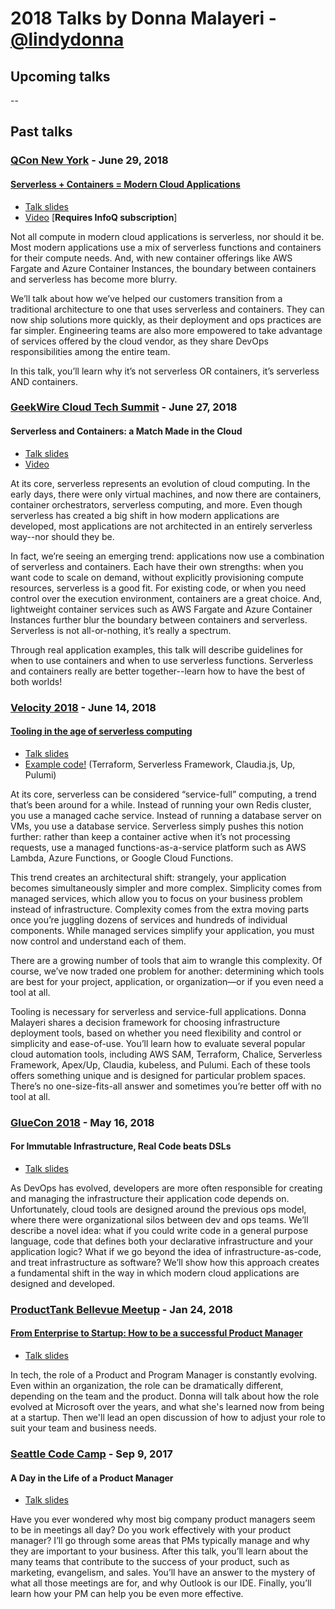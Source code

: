 # 2018 Talks by Donna Malayeri - [@lindydonna](https://twitter.com/lindydonna)

## Upcoming talks

--

## Past talks

### [QCon New York](https://qconnewyork.com/) - June 29, 2018 

#### [Serverless + Containers = Modern Cloud Applications](https://qconnewyork.com/ny2018/presentation/finding-serverless-sweetspot-presentation)

- [Talk slides](/slides/Malayeri-QConNY-2018-06-29.pdf)
- [Video](https://www.infoq.com/presentations/serverless-containers-cloud-apps) [**Requires InfoQ subscription**]

Not all compute in modern cloud applications is serverless, nor should it be. Most modern applications use a mix of serverless functions and containers for their compute needs. And, with new container offerings like AWS Fargate and Azure Container Instances, the boundary between containers and serverless has become more blurry.

We’ll talk about how we’ve helped our customers transition from a traditional architecture to one that uses serverless and containers. They can now ship solutions more quickly, as their deployment and ops practices are far simpler. Engineering teams are also more empowered to take advantage of services offered by the cloud vendor, as they share DevOps responsibilities among the entire team.

In this talk, you’ll learn why it’s not serverless OR containers, it’s serverless AND containers.

### [GeekWire Cloud Tech Summit](https://www.geekwire.com/2018/inside-2018-geekwire-cloud-tech-summit-photos-recap-perfectly-cloudy-day/) - June 27, 2018 

#### Serverless and Containers: a Match Made in the Cloud

- [Talk slides](/slides/Malayeri-GeekWireCloudSummit-2018-06-27.pdf)
- [Video](https://www.youtube.com/watch?v=owUsf9P8iNw&feature=youtu.be)

At its core, serverless represents an evolution of cloud computing. In the early days, there were only virtual machines, and now there are containers, container orchestrators, serverless computing, and more. Even though serverless has created a big shift in how modern applications are developed, most applications are not architected in an entirely serverless way--nor should they be.

In fact, we’re seeing an emerging trend: applications now use a combination of serverless and containers. Each have their own strengths: when you want code to scale on demand, without explicitly provisioning compute resources, serverless is a good fit. For existing code, or when you need control over the execution environment, containers are a great choice. And, lightweight container services such as AWS Fargate and Azure Container Instances further blur the boundary between containers and serverless. Serverless is not all-or-nothing, it’s really a spectrum.

Through real application examples, this talk will describe guidelines for when to use containers and when to use serverless functions. Serverless and containers really are better together--learn how to have the best of both worlds!

### [Velocity 2018](https://conferences.oreilly.com/velocity/vl-ca) - June 14, 2018 

#### [Tooling in the age of serverless computing](https://conferences.oreilly.com/velocity/vl-ca/public/schedule/detail/67950)

- [Talk slides](/slides/Malayeri-VelocitySanJose-2018-06-14.pdf)
- [Example code!](https://github.com/lindydonna/velocity-examples) (Terraform, Serverless Framework, Claudia.js, Up, Pulumi)

At its core, serverless can be considered “service-full” computing, a trend that’s been around for a while. Instead of running your own Redis cluster, you use a managed cache service. Instead of running a database server on VMs, you use a database service. Serverless simply pushes this notion further: rather than keep a container active when it’s not processing requests, use a managed functions-as-a-service platform such as AWS Lambda, Azure Functions, or Google Cloud Functions.

This trend creates an architectural shift: strangely, your application becomes simultaneously simpler and more complex. Simplicity comes from managed services, which allow you to focus on your business problem instead of infrastructure. Complexity comes from the extra moving parts once you’re juggling dozens of services and hundreds of individual components. While managed services simplify your application, you must now control and understand each of them.

There are a growing number of tools that aim to wrangle this complexity. Of course, we’ve now traded one problem for another: determining which tools are best for your project, application, or organization—or if you even need a tool at all.

Tooling is necessary for serverless and service-full applications. Donna Malayeri shares a decision framework for choosing infrastructure deployment tools, based on whether you need flexibility and control or simplicity and ease-of-use. You’ll learn how to evaluate several popular cloud automation tools, including AWS SAM, Terraform, Chalice, Serverless Framework, Apex/Up, Claudia, kubeless, and Pulumi. Each of these tools offers something unique and is designed for particular problem spaces. There’s no one-size-fits-all answer and sometimes you’re better off with no tool at all.

### [GlueCon 2018](http://gluecon.com/#agenda) - May 16, 2018

#### For Immutable Infrastructure, Real Code beats DSLs 

- [Talk slides](/slides/Malayeri-GlueCon-2018-05-16.pdf)

As DevOps has evolved, developers are more often responsible for creating and managing the infrastructure their application code depends on. Unfortunately, cloud tools are designed around the previous ops model, where there were organizational silos between dev and ops teams. We’ll describe a novel idea: what if you could write code in a general purpose language, code that defines both your declarative infrastructure and your application logic? What if we go beyond the idea of infrastructure-as-code, and treat infrastructure as software? We’ll show how this approach creates a fundamental shift in the way in which modern cloud applications are designed and developed.

### [ProductTank Bellevue Meetup](https://www.meetup.com/ProductTank-Bellevue) - Jan 24, 2018

#### [From Enterprise to Startup: How to be a successful Product Manager](https://www.meetup.com/ProductTank-Bellevue/events/246823880/)

- [Talk slides](/slides/Malayeri-ProductTankBellevue-2018-01-24.pdf)

In tech, the role of a Product and Program Manager is constantly evolving. Even within an organization, the role can be dramatically different, depending on the team and the product. Donna will talk about how the role evolved at Microsoft over the years, and what she's learned now from being at a startup. Then we'll lead an open discussion of how to adjust your role to suit your team and business needs.

### [Seattle Code Camp](https://seattle.codecamp.us/) - Sep 9, 2017
 
#### A Day in the Life of a Product Manager

- [Talk slides](/slides/Malayeri-PM-SeattleCodeCamp-2017-09.pdf)

Have you ever wondered why most big company product managers seem to be in meetings all day? Do you work effectively with your product manager? I’ll go through some areas that PMs typically manage and why they are important to your business. After this talk, you’ll learn about the many teams that contribute to the success of your product, such as marketing, evangelism, and sales. You’ll have an answer to the mystery of what all those meetings are for, and why Outlook is our IDE. Finally, you’ll learn how your PM can help you be even more effective.

